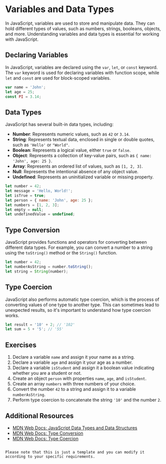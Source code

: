 # Variables and Data Types

In JavaScript, variables are used to store and manipulate data. They can hold different types of values, such as numbers, strings, booleans, objects, and more. Understanding variables and data types is essential for working with JavaScript.

## Declaring Variables

In JavaScript, variables are declared using the `var`, `let`, or `const` keyword. The `var` keyword is used for declaring variables with function scope, while `let` and `const` are used for block-scoped variables.

```javascript
var name = 'John';
let age = 25;
const PI = 3.14;
```

## Data Types

JavaScript has several built-in data types, including:

- **Number**: Represents numeric values, such as `42` or `3.14`.
- **String**: Represents textual data, enclosed in single or double quotes, such as `'Hello'` or `"World"`.
- **Boolean**: Represents a logical value, either `true` or `false`.
- **Object**: Represents a collection of key-value pairs, such as `{ name: 'John', age: 25 }`.
- **Array**: Represents an ordered list of values, such as `[1, 2, 3]`.
- **Null**: Represents the intentional absence of any object value.
- **Undefined**: Represents an uninitialized variable or missing property.

```javascript
let number = 42;
let message = 'Hello, World!';
let isTrue = true;
let person = { name: 'John', age: 25 };
let numbers = [1, 2, 3];
let empty = null;
let undefinedValue = undefined;
```

## Type Conversion

JavaScript provides functions and operators for converting between different data types. For example, you can convert a number to a string using the `toString()` method or the `String()` function.

```javascript
let number = 42;
let numberAsString = number.toString();
let string = String(number);
```

## Type Coercion

JavaScript also performs automatic type coercion, which is the process of converting values of one type to another type. This can sometimes lead to unexpected results, so it's important to understand how type coercion works.

```javascript
let result = '10' + 2; // '102'
let sum = 5 + '5'; // '55'
```

## Exercises

1. Declare a variable `name` and assign it your name as a string.
2. Declare a variable `age` and assign it your age as a number.
3. Declare a variable `isStudent` and assign it a boolean value indicating whether you are a student or not.
4. Create an object `person` with properties `name`, `age`, and `isStudent`.
5. Create an array `numbers` with three numbers of your choice.
6. Convert the number `42` to a string and assign it to a variable `numberAsString`.
7. Perform type coercion to concatenate the string `'10'` and the number `2`.

## Additional Resources

- [MDN Web Docs: JavaScript Data Types and Data Structures](https://developer.mozilla.org/en-US/docs/Web/JavaScript/Data_structures)
- [MDN Web Docs: Type Conversion](https://developer.mozilla.org/en-US/docs/Glossary/Type_conversion)
- [MDN Web Docs: Type Coercion](https://developer.mozilla.org/en-US/docs/Glossary/Type_coercion)
```

Please note that this is just a template and you can modify it according to your specific requirements.